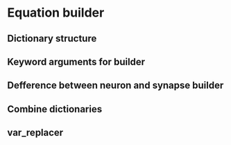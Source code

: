 # Equation builder

## Dictionary structure

## Keyword arguments for builder

## Defference between neuron and synapse builder

## Combine dictionaries

## var_replacer